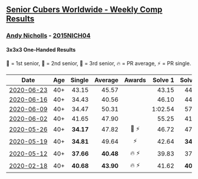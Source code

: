 <style>table {white-space: nowrap;}</style>

## [Senior Cubers Worldwide - Weekly Comp Results](/scw-comp/results/)
### [Andy Nicholls](README.md) - [2015NICH04](https://www.worldcubeassociation.org/persons/2015NICH04?event=333oh)
#### 3x3x3 One-Handed Results

🥇 = 1st senior, 🥈 = 2nd senior, 🥉 = 3rd senior, 🔥 = PR average, ⚡ = PR single.

| Date | Age | Single | Average | Awards | Solve 1 | Solve 2 | Solve 3 | Solve 4 | Solve 5 | Video |
| :--: | :--: | --: | --: | :--: | --: | --: | --: | --: | --: | :-- |
| [2020-06-23](../../results/333oh/2020-06-23.md) | 40+ | 43.15 | 45.57 |  | 43.15 | 44.35 | 47.10 | 45.27 | 59.33 | [Link](https://www.facebook.com/events/722150235200875/permalink/726569768092255/) |
| [2020-06-16](../../results/333oh/2020-06-16.md) | 40+ | 34.43 | 40.56 |  | 46.10 | 44.67 | 41.30 | 34.43 | 35.70 | [Link](https://www.facebook.com/events/604103587178706/permalink/606533846935680/) |
| [2020-06-09](../../results/333oh/2020-06-09.md) | 40+ | 34.47 | 50.31 |  | 1:02.54 | 57.19 | 34.47 | 51.29 | 42.46 | [Link](https://www.facebook.com/events/903549840109576/permalink/904346860029874/) |
| [2020-06-02](../../results/333oh/2020-06-02.md) | 40+ | 41.65 | 47.90 |  | 55.25 | 41.65 | 43.06 | 48.63 | 52.01 | [Link](https://www.facebook.com/events/3373950429496747/permalink/3374539036104553/) |
| [2020-05-26](../../results/333oh/2020-05-26.md) | 40+ | **34.17** | 47.82 | 🥉 ⚡ | 46.72 | 47.74 | **34.17** | 49.01 | 1:00.60 | [Link](https://www.facebook.com/events/688407551989463/permalink/690047708492114/) |
| [2020-05-19](../../results/333oh/2020-05-19.md) | 40+ | **34.81** | 49.64 | ⚡ | 42.64 | **34.81** | 53.39 | 52.88 | 1:07.83 | [Link](https://www.facebook.com/events/1880761498725633/permalink/1884578361677280/) |
| [2020-05-12](../../results/333oh/2020-05-12.md) | 40+ | **37.66** | **40.48** | 🔥 ⚡ | 39.83 | 37.88 | 43.73 | 48.19 | **37.66** | [Link](https://www.facebook.com/events/546188069600739/permalink/546935109526035/) |
| [2020-02-18](../../results/333oh/2020-02-18.md) | 40+ | **40.68** | **43.90** | 🔥 ⚡ | 41.62 | **40.68** | 45.75 | 1:25.06 | 44.33 | [Link](https://www.facebook.com/events/1618332754973681/permalink/1618697511603872/) |


<!-- Global site tag (gtag.js) - Google Analytics -->
<script async src="https://www.googletagmanager.com/gtag/js?id=UA-86348435-3"></script>
<script>window.dataLayer = window.dataLayer || []; function gtag() {dataLayer.push(arguments);} gtag('js', new Date()); gtag('config', 'UA-86348435-3');</script>
